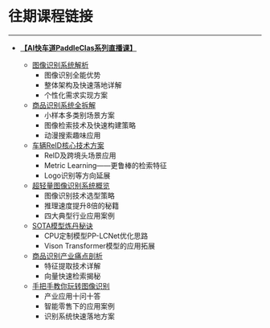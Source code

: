 # 往期课程链接
---

- [**【AI快车道PaddleClas系列直播课】**](https://aistudio.baidu.com/aistudio/course/introduce/24519)

  - [图像识别系统解析](https://aistudio.baidu.com/aistudio/education/group/info/24519)
    - 图像识别全能优势
    - 整体架构及快速落地详解
    - 个性化需求实现方案
  - [商品识别系统全拆解](https://aistudio.baidu.com/aistudio/education/lessonvideo/1495317)
    - 小样本多类别场景方案
    - 图像检索技术及快速构建策略
    - 动漫搜索趣味应用
  - [车辆ReID核心技术方案](https://aistudio.baidu.com/aistudio/education/lessonvideo/1496537)
    - ReID及跨境头场景应用
    - Metric Learning——更鲁棒的检索特征
    - Logo识别等方向延展
  - [超轻量图像识别系统概览](https://aistudio.baidu.com/aistudio/education/lessonvideo/1890318)
    - 图像识别技术选型策略 
    - 推理速度提升8倍的秘籍
    - 四大典型行业应用案例 
  - [SOTA模型炼丹秘诀](https://aistudio.baidu.com/aistudio/education/lessonvideo/1890323)
    - CPU定制模型PP-LCNet优化思路
    - Vison Transformer模型的应用拓展
  - [商品识别产业痛点剖析](https://aistudio.baidu.com/aistudio/education/lessonvideo/1896890)
    - 特征提取技术详解
    - 向量快速检索揭秘 
  - [手把手教你玩转图像识别](https://aistudio.baidu.com/aistudio/education/lessonvideo/1911507)
    - 产业应用十问十答 
    - 智能零售下的应用案例
    - 识别系统快速落地方案
  
  

